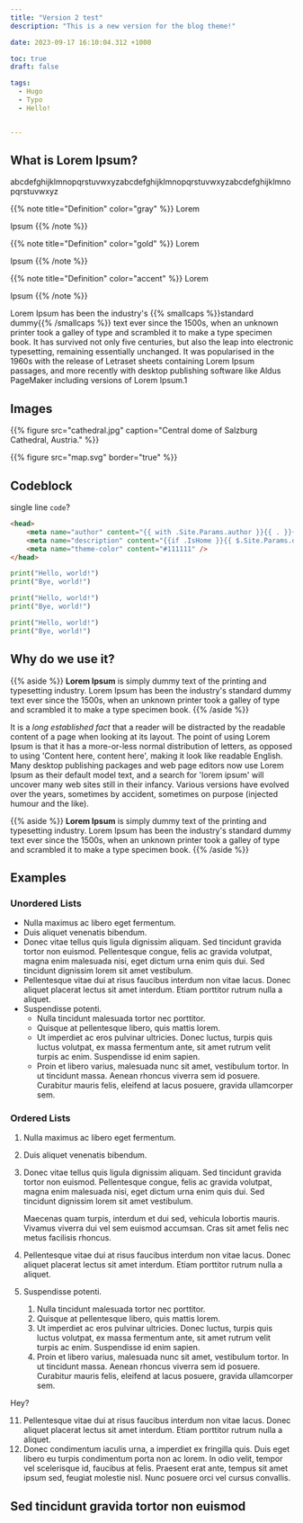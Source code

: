 ```yaml
---
title: "Version 2 test"
description: "This is a new version for the blog theme!"

date: 2023-09-17 16:10:04.312 +1000

toc: true
draft: false

tags:
  - Hugo
  - Typo
  - Hello!


---
```


## What is Lorem Ipsum?

abcdefghijklmnopqrstuvwxyzabcdefghijklmnopqrstuvwxyzabcdefghijklmnopqrstuvwxyz

{{% note title="Definition" color="gray" %}}
Lorem

Ipsum
{{% /note %}}

{{% note title="Definition" color="gold" %}}
Lorem

Ipsum
{{% /note %}}

{{% note title="Definition" color="accent" %}}
Lorem

Ipsum
{{% /note %}}

Lorem Ipsum has been the industry's {{% smallcaps %}}standard dummy{{% /smallcaps %}} text ever since the 1500s, when an unknown printer took a galley of type and scrambled it to make a type specimen book. It has survived not only five centuries, but also the leap into electronic typesetting, remaining essentially unchanged. It was popularised in the 1960s with the release of Letraset sheets containing Lorem Ipsum passages, and more recently with desktop publishing software like Aldus PageMaker including versions of Lorem Ipsum.1

## Images

{{% figure src="cathedral.jpg" caption="Central dome of Salzburg Cathedral, Austria." %}}

{{% figure src="map.svg" border="true" %}}

## Codeblock

single line `code`?

```html {path="layouts/partials/head.html", hl_lines="2-4"}
<head>
    <meta name="author" content="{{ with .Site.Params.author }}{{ . }}{{ end }}" />
    <meta name="description" content="{{if .IsHome }}{{ $.Site.Params.description }}{{ else }}{{ .Description }}{{ end }}" />
    <meta name="theme-color" content="#111111" />
</head>
```

```python {path="my.py", hl_lines="2"}
print("Hello, world!")
print("Bye, world!")
```

```python {path="my.py", linenos="false"}
print("Hello, world!")
print("Bye, world!")
```

```python
print("Hello, world!")
print("Bye, world!")
```


## Why do we use it?

{{% aside %}}
**Lorem Ipsum** is simply dummy text of the printing and typesetting industry. Lorem Ipsum has been the industry's standard dummy text ever since the 1500s, when an unknown printer took a galley of type and scrambled it to make a type specimen book.
{{% /aside %}}

It is a *long established fact* that a reader will be distracted by the readable content of a page when looking at its layout. The point of using Lorem Ipsum is that it has a more-or-less normal distribution of letters, as opposed to using 'Content here, content here', making it look like readable English. Many desktop publishing packages and web page editors now use Lorem Ipsum as their default model text, and a search for 'lorem ipsum' will uncover many web sites still in their infancy. Various versions have evolved over the years, sometimes by accident, sometimes on purpose (injected humour and the like).

{{% aside %}}
**Lorem Ipsum** is simply dummy text of the printing and typesetting industry. Lorem Ipsum has been the industry's standard dummy text ever since the 1500s, when an unknown printer took a galley of type and scrambled it to make a type specimen book.
{{% /aside %}}

## Examples

### Unordered Lists

- Nulla maximus ac libero eget fermentum.
- Duis aliquet venenatis bibendum.
- Donec vitae tellus quis ligula dignissim aliquam. Sed tincidunt gravida tortor non euismod. Pellentesque congue, felis ac gravida volutpat, magna enim malesuada nisi, eget dictum urna enim quis dui. Sed tincidunt dignissim lorem sit amet vestibulum.
- Pellentesque vitae dui at risus faucibus interdum non vitae lacus. Donec aliquet placerat lectus sit amet interdum. Etiam porttitor rutrum nulla a aliquet.
- Suspendisse potenti.
  - Nulla tincidunt malesuada tortor nec porttitor.
  - Quisque at pellentesque libero, quis mattis lorem.
  - Ut imperdiet ac eros pulvinar ultricies. Donec luctus, turpis quis luctus volutpat, ex massa fermentum ante, sit amet rutrum velit turpis ac enim. Suspendisse id enim sapien.
  - Proin et libero varius, malesuada nunc sit amet, vestibulum tortor. In ut tincidunt massa. Aenean rhoncus viverra sem id posuere. Curabitur mauris felis, eleifend at lacus posuere, gravida ullamcorper sem.

### Ordered Lists

1. Nulla maximus ac libero eget fermentum.
2. Duis aliquet venenatis bibendum.
3. Donec vitae tellus quis ligula dignissim aliquam. Sed tincidunt gravida tortor non euismod. Pellentesque congue, felis ac gravida volutpat, magna enim malesuada nisi, eget dictum urna enim quis dui. Sed tincidunt dignissim lorem sit amet vestibulum.

    Maecenas quam turpis, interdum et dui sed, vehicula lobortis mauris. Vivamus viverra dui vel sem euismod accumsan. Cras sit amet felis nec metus facilisis rhoncus.
4. Pellentesque vitae dui at risus faucibus interdum non vitae lacus. Donec aliquet placerat lectus sit amet interdum. Etiam porttitor rutrum nulla a aliquet.
5. Suspendisse potenti.
    1. Nulla tincidunt malesuada tortor nec porttitor.
    2. Quisque at pellentesque libero, quis mattis lorem.
    3. Ut imperdiet ac eros pulvinar ultricies. Donec luctus, turpis quis luctus volutpat, ex massa fermentum ante, sit amet rutrum velit turpis ac enim. Suspendisse id enim sapien.
    4. Proin et libero varius, malesuada nunc sit amet, vestibulum tortor. In ut tincidunt massa. Aenean rhoncus viverra sem id posuere. Curabitur mauris felis, eleifend at lacus posuere, gravida ullamcorper sem.

Hey?

11. Pellentesque vitae dui at risus faucibus interdum non vitae lacus. Donec aliquet placerat lectus sit amet interdum. Etiam porttitor rutrum nulla a aliquet.
12. Donec condimentum iaculis urna, a imperdiet ex fringilla quis. Duis eget libero eu turpis condimentum porta non ac lorem. In odio velit, tempor vel scelerisque id, faucibus at felis. Praesent erat ante, tempus sit amet ipsum sed, feugiat molestie nisl. Nunc posuere orci vel cursus convallis.


## Sed tincidunt gravida tortor non euismod